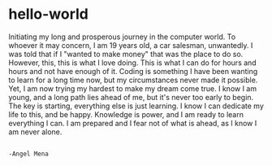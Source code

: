 # hello-world
Initiating my long and prosperous journey in the computer world.
To whoever it may concern,
I am 19 years old, a car salesman, unwantedly. I was told that if I "wanted to make money" that was the place to do so. However, this, this is what I love doing. This is what I can do for hours and hours and not have enough of it. Coding is something I have been wanting to learn for a long time now, but my circumstances never made it possible. Yet, I am now trying my hardest to make my dream come true. I know I am young, and a long path lies ahead of me, but it's never too early to begin. The key is starting, everything else is just learning. I know I can dedicate my life to this, and be happy. Knowledge is power, and I am ready to learn everything I can. I am prepared and I fear not of what is ahead, as I know I am never alone.

                                                                                                                -Angel Mena
